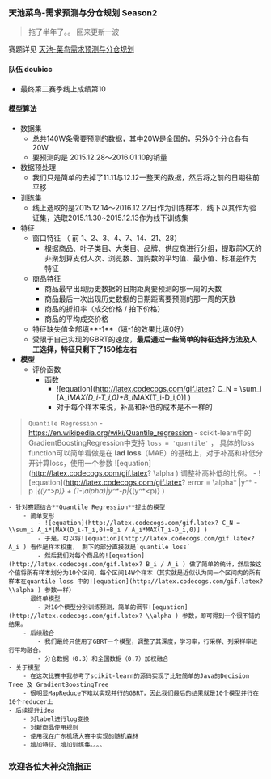 ### 天池菜鸟-需求预测与分仓规划 Season2

> 拖了半年了。。 回来更新一波

赛题详见 [天池-菜鸟需求预测与分仓规划](https://tianchi.shuju.aliyun.com/competition/information.htm?spm=0.0.0.0.sUOLE8&raceId=231530)
#### 队伍 doubicc
- 最终第二赛季线上成绩第10

#### 模型算法
- 数据集
	- 总共140W条需要预测的数据，其中20W是全国的，另外6个分仓各有20W
	- 要预测的是 2015.12.28～2016.01.10的销量
- 数据预处理
	- 我们只是简单的去掉了11.11与12.12一整天的数据，然后将之前的日期往前平移
- 训练集
	- 线上选取的是2015.12.14～2016.12.27日作为训练样本，线下以其作为验证集，选取2015.11.30~2015.12.13作为线下训练集
- 特征
	- 窗口特征 （ 前 1、2、3、4、7、14、21、28）
		- 根据商品、叶子类目、大类目、品牌、供应商进行分组，提取前X天的非聚划算支付人次、浏览数、加购数的平均值、最小值、标准差作为特征
	- 商品特征
		- 商品最早出现历史数据的日期距离要预测的那一周的天数
		- 商品最后一次出现历史数据的日期距离要预测的那一周的天数
		- 商品的折扣率（成交价格 / 拍下价格）
		- 商品的平均成交价格
	- 特征缺失值全部填**-1**（填-1的效果比填0好） 
	- 受限于自己实现的GBRT的速度，**最后通过一些简单的特征选择方法及人工选择，特征只剩下了150维左右**
- **模型**
	- 评价函数
		- 函数
			- ![equation](http://latex.codecogs.com/gif.latex? C_N = \\sum_i [A_i*MAX(D_i-T_i,0)+B_i*MAX(T_i-D_i,0)] )
			- 对于每个样本来说，补高和补低的成本是不一样的
> `Quantile Regression`
	- https://en.wikipedia.org/wiki/Quantile_regression
	- scikit-learn中的GradientBoostingRegression中支持 `loss = 'quantile'`	， 具体的loss function可以简单看做是在 **lad loss**（MAE）的基础上，对于补高和补低分开计算loss，使用一个参数 ![equation](http://latex.codecogs.com/gif.latex?  \\alpha ) 调整补高补低的比例。
	- ![equation](http://latex.codecogs.com/gif.latex? error = \\alpha* |y^* - p |_{(y^*>p)} + (1-\\alpha)*|y^*-p|_{(y^*<p)} )
	
	- 针对赛题结合**Quantile Regression**提出的模型
		- 简单变形
			- ![equation](http://latex.codecogs.com/gif.latex? C_N = \\sum_i A_i*[MAX(D_i-T_i,0)+B_i / A_i*MAX(T_i-D_i,0)] )
		    - 于是，可以将![equation](http://latex.codecogs.com/gif.latex? A_i ) 看作是样本权重， 剩下的部分直接就是`quantile loss`
		    - 然后我们对每个商品的![equation](http://latex.codecogs.com/gif.latex? B_i / A_i ) 做了简单的统计，然后按这个值将所有样本划分为10个区间，每个区间14W个样本（其实就是近似认为同一个区间内的所有样本在quantile loss 中的![equation](http://latex.codecogs.com/gif.latex? \\alpha ) 参数一样）
		- 最终单模型
			- 对10个模型分别训练预测，简单的调节![equation](http://latex.codecogs.com/gif.latex? \\alpha ) 参数，即可得到一个很不错的结果。
		- 后续融合
			- 我们最终只使用了GBRT一个模型，调整了其深度，学习率，行采样、列采样率进行平均融合。
			- 分仓数据（0.3）和全国数据（0.7）加权融合
	- 关于模型
		- 在这次比赛中我参考了scikit-learn的源码实现了比较简单的Java的Decision Tree 及 GradientBoostingTree
		- 很明显MapReduce下难以实现并行的GBRT，因此我们最后的结果就是10个模型并行在10个reducer上
	- 后续提升idea
		- 对label进行log变换
		- 对新商品使用规则
		- 使用我在广东机场大赛中实现的随机森林
		- 增加特征、增加训练集。。。。


### 欢迎各位大神交流指正
